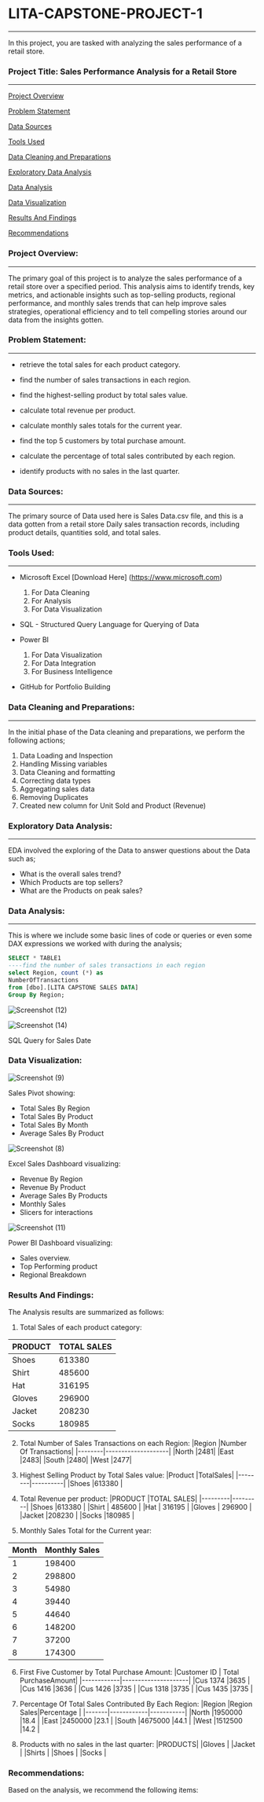 # LITA-CAPSTONE-PROJECT-1
---
In this project, you are tasked with analyzing the sales performance of a retail store.
### Project Title: Sales Performance Analysis for a Retail Store
---

[Project Overview](#project-overview)

[Problem Statement](#problem-statement)

[Data Sources](#data-sources)

[Tools Used](#tools-used)

[Data Cleaning and Preparations](#data-cleaning-and-preparation)

[Exploratory Data Analysis](#exploratory-data-analysis)

[Data Analysis](#data-analysis)

[Data Visualization](#data-visualization)

[Results And Findings](#results-and-findings)

[Recommendations](#recommendations)





### Project Overview: 
---
The primary goal of this project is to analyze the sales performance of a retail store over a specified period. This analysis aims to identify trends, key metrics, and actionable insights such as top-selling products, regional performance, and monthly sales trends that can help improve sales strategies, operational efficiency and to tell compelling stories around our data from the insights gotten.

### Problem Statement:
---

- retrieve the total sales for each product category. 

- find the number of sales transactions in each region.

- find the highest-selling product by total sales value. 

-  calculate total revenue per product.

- calculate monthly sales totals for the current year. 

- find the top 5 customers by total purchase amount. 

- calculate the percentage of total sales contributed by each region.

- identify products with no sales in the last quarter.

### Data Sources:
---
The primary source of Data used here is Sales Data.csv file, and this is  a data gotten from a retail store Daily sales
transaction records, including product details, quantities sold, and total sales.

### Tools Used:
---
- Microsoft Excel [Download Here] (https://www.microsoft.com)
   1. For Data Cleaning
   2. For Analysis
   3. For Data Visualization
      
- SQL - Structured Query Language for Querying of Data
  

- Power BI
  1. For Data Visualization
  2. For Data Integration
  3. For Business Intelligence
     
- GitHub for Portfolio Building

### Data Cleaning and Preparations:
---
In the initial phase of the Data cleaning and preparations, we perform the following actions;
1. Data Loading and Inspection
2. Handling Missing variables
3. Data Cleaning and formatting
4. Correcting data types
5. Aggregating sales data
6. Removing Duplicates
7. Created new column for Unit Sold and Product (Revenue)

### Exploratory Data Analysis:
---
EDA involved the exploring of the Data to answer questions about the Data such as;
- What is the overall sales trend?
- Which Products are top sellers?
- What are the Products on peak sales?

### Data Analysis:
---
This is where we include some basic lines of code or queries or even some DAX expressions we worked with during the analysis;

````SQL
SELECT * TABLE1
----find the number of sales transactions in each region
select Region, count (*) as
NumberOfTransactions
from [dbo].[LITA CAPSTONE SALES DATA]
Group By Region;
````




![Screenshot (12)](https://github.com/user-attachments/assets/a30922d8-37ed-4d19-ae31-4cbb9f0ca8a9)



![Screenshot (14)](https://github.com/user-attachments/assets/c67251c3-a6ec-46d3-ae32-febcda6daa76)

SQL Query for Sales Date

### Data Visualization:

![Screenshot (9)](https://github.com/user-attachments/assets/cd2f3ed6-baf1-499c-b4e2-5e14653bc773)

Sales Pivot showing:
- Total Sales By Region
- Total Sales By Product
- Total Sales By Month
- Average Sales By Product

![Screenshot (8)](https://github.com/user-attachments/assets/fb6377a2-c16e-4521-b2ed-9f56e54ed797)

Excel Sales Dashboard visualizing:
- Revenue By Region
- Revenue By Product
- Average Sales By Products
- Monthly Sales
- Slicers for interactions


![Screenshot (11)](https://github.com/user-attachments/assets/dd6b31bd-17e1-418b-8f32-289d8e16bab1)

Power BI Dashboard visualizing:
- Sales overview.
- Top Performing product
- Regional Breakdown


### Results And Findings:

The Analysis results are summarized as follows:
1. Total Sales of each product category:

|PRODUCT  |TOTAL SALES|
|---------|---------|
|Shoes    | 613380      |
|Shirt    | 485600      |
|Hat      | 316195      |
|Gloves   | 296900      |
|Jacket   |208230       |
|Socks    |180985       |

2. Total Number of Sales Transactions on each Region:
   |Region |Number Of Transactions|
   |--------|--------------------|
   |North   |2481|
   |East    |2483|
   |South   |2480|
   |West    |2477|

3. Highest Selling Product by Total Sales value:
   |Product |TotalSales|
   |--------|----------|
   |Shoes   |613380    |

4. Total Revenue per product:
   |PRODUCT  |TOTAL SALES|
   |---------|---------|
   |Shoes    |613380   |
   |Shirt    | 485600  |
   |Hat      | 316195  |
   |Gloves   | 296900  |
   |Jacket   |208230   |
   |Socks    |180985   |

5. Monthly Sales Total for the Current year:

|Month | Monthly Sales |
|------|---------------|
|1     |198400        |
|2     |298800        |
|3     |54980         |
|4     |39440         |
|5     |44640         |
|6     |148200        |
|7     |37200         |
|8     |174300        |

6. First Five Customer by Total Purchase Amount:
   |Customer ID | Total PurchaseAmount|
   |------------|---------------------|
   |Cus 1374    |3635                 |
   |Cus 1416    |3636                 |
   |Cus 1426    |3735                 |
   |Cus 1318    |3735                 |
   |Cus 1435    |3735                 |

7. Percentage Of Total Sales Contributed By Each Region:
   |Region |Region Sales|Percentage |
   |-------|------------|-----------|
   |North  |1950000     |18.4       |
   |East   |2450000     |23.1       |
   |South  |4675000     |44.1       |
   |West   |1512500     |14.2       |

8. Products with no sales in the last quarter:
|PRODUCTS|
|Gloves  |
|Jacket  |
|Shirts  |
|Shoes   |
|Socks   |


### Recommendations:

Based on the analysis, we recommend the following items:









